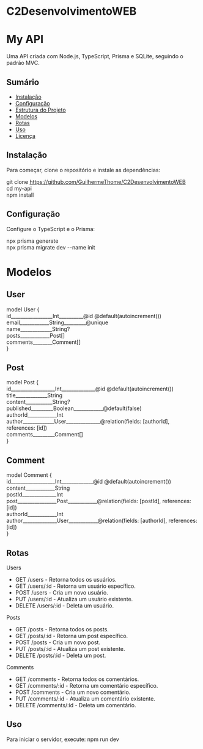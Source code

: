 # C2DesenvolvimentoWEB
# My API

Uma API criada com Node.js, TypeScript, Prisma e SQLite, seguindo o padrão MVC.

## Sumário

- [Instalação](#instalação)
- [Configuração](#configuração)
- [Estrutura do Projeto](#estrutura-do-projeto)
- [Modelos](#modelos)
- [Rotas](#rotas)
- [Uso](#uso)
- [Licença](#licença)

  
## Instalação
Para começar, clone o repositório e instale as dependências:

git clone https://github.com/GuilhermeThome/C2DesenvolvimentoWEB <br>
cd my-api <br>
npm install


## Configuração

Configure o TypeScript e o Prisma:

npx prisma generate <br>
npx prisma migrate dev --name init


# Modelos

## User

model User { <br>
  id_________________Int__________@id @default(autoincrement()) <br>
  email____________String_________@unique <br>
  name_____________String? <br>
  posts____________Post[] <br>
  comments________Comment[] <br>
} <br>

## Post

model Post { <br>
  id__________________Int______________@id @default(autoincrement()) <br>
  title_____________String <br>
  content___________String? <br>
  published_________Boolean____________@default(false) <br>
  authorId____________Int <br>
  author_____________User______________@relation(fields: [authorId], references: [id]) <br>
  comments_________Comment[] <br>
} <br>

## Comment

model Comment { <br>
  id__________________Int_____________@id @default(autoincrement()) <br>
  content____________String <br>
  postId______________Int <br>
  post________________Post____________@relation(fields: [postId], references: [id]) <br>
  authorId____________Int <br>
  author______________User____________@relation(fields: [authorId], references: [id]) <br>
} <br> 

## Rotas 

Users
- GET /users - Retorna todos os usuários.
- GET /users/:id - Retorna um usuário específico.
- POST /users - Cria um novo usuário.
- PUT /users/:id - Atualiza um usuário existente.
- DELETE /users/:id - Deleta um usuário.

Posts
- GET /posts - Retorna todos os posts.
- GET /posts/:id - Retorna um post específico.
- POST /posts - Cria um novo post.
- PUT /posts/:id - Atualiza um post existente.
- DELETE /posts/:id - Deleta um post.

Comments
- GET /comments - Retorna todos os comentários.
- GET /comments/:id - Retorna um comentário específico.
- POST /comments - Cria um novo comentário.
- PUT /comments/:id - Atualiza um comentário existente.
- DELETE /comments/:id - Deleta um comentário.

## Uso
Para iniciar o servidor, execute:
npm run dev

